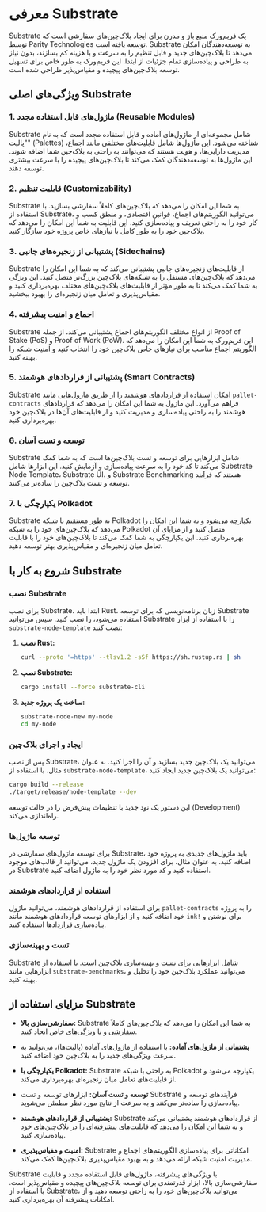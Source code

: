 # معرفی Substrate

Substrate یک فریم‌ورک منبع باز و مدرن برای ایجاد بلاک‌چین‌های سفارشی است که توسط Parity Technologies توسعه یافته است. Substrate به توسعه‌دهندگان امکان می‌دهد تا بلاک‌چین‌های جدید و قابل تنظیم را به سرعت و با هزینه کم بسازند، بدون نیاز به طراحی و پیاده‌سازی تمام جزئیات از ابتدا. این فریم‌ورک به طور خاص برای تسهیل توسعه بلاک‌چین‌های پیچیده و مقیاس‌پذیر طراحی شده است.

## ویژگی‌های اصلی Substrate

### 1. **ماژول‌های قابل استفاده مجدد (Reusable Modules)**
Substrate شامل مجموعه‌ای از ماژول‌های آماده و قابل استفاده مجدد است که به نام "پالیت" (Palettes) شناخته می‌شود. این ماژول‌ها شامل قابلیت‌های مختلفی مانند اجماع، مدیریت دارایی‌ها، و هویت هستند که می‌توانند به راحتی به بلاک‌چین شما اضافه شوند. این ماژول‌ها به توسعه‌دهندگان کمک می‌کند تا بلاک‌چین‌های پیچیده را با سرعت بیشتری توسعه دهند.

### 2. **قابلیت تنظیم (Customizability)**
Substrate به شما این امکان را می‌دهد که بلاک‌چین‌های کاملاً سفارشی بسازید. با استفاده از Substrate، می‌توانید الگوریتم‌های اجماع، قوانین اقتصادی، و منطق کسب و کار خود را به راحتی تعریف و پیاده‌سازی کنید. این قابلیت به شما این امکان را می‌دهد که بلاک‌چین خود را به طور کامل با نیازهای خاص پروژه خود سازگار کنید.

### 3. **پشتیبانی از زنجیره‌های جانبی (Sidechains)**
Substrate از قابلیت‌های زنجیره‌های جانبی پشتیبانی می‌کند که به شما این امکان را می‌دهد که بلاک‌چین‌های مستقل را به شبکه‌های بلاک‌چین بزرگ‌تر متصل کنید. این ویژگی به شما کمک می‌کند تا به طور مؤثر از قابلیت‌های بلاک‌چین‌های مختلف بهره‌برداری کنید و مقیاس‌پذیری و تعامل میان زنجیره‌ای را بهبود ببخشید.

### 4. **اجماع و امنیت پیشرفته**
Substrate از انواع مختلف الگوریتم‌های اجماع پشتیبانی می‌کند، از جمله Proof of Stake (PoS) و Proof of Work (PoW). این فریم‌ورک به شما این امکان را می‌دهد که الگوریتم اجماع مناسب برای نیازهای خاص بلاک‌چین خود را انتخاب کنید و امنیت شبکه را بهینه کنید.

### 5. **پشتیبانی از قراردادهای هوشمند (Smart Contracts)**
Substrate امکان استفاده از قراردادهای هوشمند را از طریق ماژول‌هایی مانند `pallet-contracts` فراهم می‌آورد. این ماژول به شما این امکان را می‌دهد که قراردادهای هوشمند را به راحتی پیاده‌سازی و مدیریت کنید و از قابلیت‌های آن‌ها در بلاک‌چین خود بهره‌برداری کنید.

### 6. **توسعه و تست آسان**
Substrate شامل ابزارهایی برای توسعه و تست بلاک‌چین‌ها است که به شما کمک می‌کند تا کد خود را به سرعت پیاده‌سازی و آزمایش کنید. این ابزارها شامل Substrate Node Template، Substrate UI، و Substrate Benchmarking هستند که فرآیند توسعه و تست بلاک‌چین را ساده‌تر می‌کنند.

### 7. **یکپارچگی با Polkadot**
Substrate به طور مستقیم با شبکه Polkadot یکپارچه می‌شود و به شما این امکان را می‌دهد که بلاک‌چین‌های خود را به شبکه Polkadot متصل کنید و از مزایای آن بهره‌برداری کنید. این یکپارچگی به شما کمک می‌کند تا بلاک‌چین‌های خود را با قابلیت تعامل میان زنجیره‌ای و مقیاس‌پذیری بهتر توسعه دهید.

## شروع به کار با Substrate

### نصب Substrate
برای نصب Substrate، ابتدا باید Rust، زبان برنامه‌نویسی که برای توسعه Substrate استفاده می‌شود، را نصب کنید. سپس می‌توانید Substrate را با استفاده از ابزار `substrate-node-template` نصب کنید:

1. **نصب Rust:**
   ```bash
   curl --proto '=https' --tlsv1.2 -sSf https://sh.rustup.rs | sh
   ```

2. **نصب Substrate:**
   ```bash
   cargo install --force substrate-cli
   ```

3. **ساخت یک پروژه جدید:**
   ```bash
   substrate-node-new my-node
   cd my-node
   ```

### ایجاد و اجرای بلاک‌چین
پس از نصب Substrate، می‌توانید یک بلاک‌چین جدید بسازید و آن را اجرا کنید. به عنوان مثال، با استفاده از `substrate-node-template`، می‌توانید یک بلاک‌چین جدید ایجاد کنید:

```bash
cargo build --release
./target/release/node-template --dev
```

این دستور یک نود جدید با تنظیمات پیش‌فرض را در حالت توسعه (Development) راه‌اندازی می‌کند.

### توسعه ماژول‌ها
برای توسعه ماژول‌های سفارشی در Substrate، باید ماژول‌های جدیدی به پروژه خود اضافه کنید. به عنوان مثال، برای افزودن یک ماژول جدید، می‌توانید از قالب‌های موجود در Substrate استفاده کنید و کد مورد نظر خود را به ماژول اضافه کنید.

### استفاده از قراردادهای هوشمند
برای استفاده از قراردادهای هوشمند، می‌توانید ماژول `pallet-contracts` را به پروژه خود اضافه کنید و از ابزارهای توسعه قراردادهای هوشمند مانند `ink!` برای نوشتن و پیاده‌سازی قراردادها استفاده کنید.

### تست و بهینه‌سازی
Substrate شامل ابزارهایی برای تست و بهینه‌سازی بلاک‌چین است. با استفاده از ابزارهایی مانند `substrate-benchmarks`، می‌توانید عملکرد بلاک‌چین خود را تحلیل و بهینه کنید.

## مزایای استفاده از Substrate

- **سفارشی‌سازی بالا:** Substrate به شما این امکان را می‌دهد که بلاک‌چین‌های کاملاً سفارشی و با ویژگی‌های خاص ایجاد کنید.

- **پشتیبانی از ماژول‌های آماده:** با استفاده از ماژول‌های آماده (پالیت‌ها)، می‌توانید به سرعت ویژگی‌های جدید را به بلاک‌چین خود اضافه کنید.

- **یکپارچگی با Polkadot:** Substrate به راحتی با شبکه Polkadot یکپارچه می‌شود و از قابلیت‌های تعامل میان زنجیره‌ای بهره‌برداری می‌کند.

- **توسعه و تست آسان:** ابزارهای توسعه و تست Substrate فرآیندهای توسعه و پیاده‌سازی را ساده‌تر می‌کنند و به سرعت از نتایج مورد نظر مطمئن می‌شوید.

- **پشتیبانی از قراردادهای هوشمند:** Substrate از قراردادهای هوشمند پشتیبانی می‌کند و به شما این امکان را می‌دهد که قابلیت‌های پیشرفته‌ای را در بلاک‌چین‌های خود پیاده‌سازی کنید.

- **امنیت و مقیاس‌پذیری:** Substrate امکاناتی برای پیاده‌سازی الگوریتم‌های اجماع و مدیریت امنیت شبکه ارائه می‌دهد و به بهبود مقیاس‌پذیری بلاک‌چین‌ها کمک می‌کند.

Substrate با ویژگی‌های پیشرفته، ماژول‌های قابل استفاده مجدد و قابلیت سفارشی‌سازی بالا، ابزار قدرتمندی برای توسعه بلاک‌چین‌های پیچیده و مقیاس‌پذیر است. با استفاده از Substrate، می‌توانید بلاک‌چین‌های خود را به راحتی توسعه دهید و از امکانات پیشرفته آن بهره‌برداری کنید.
